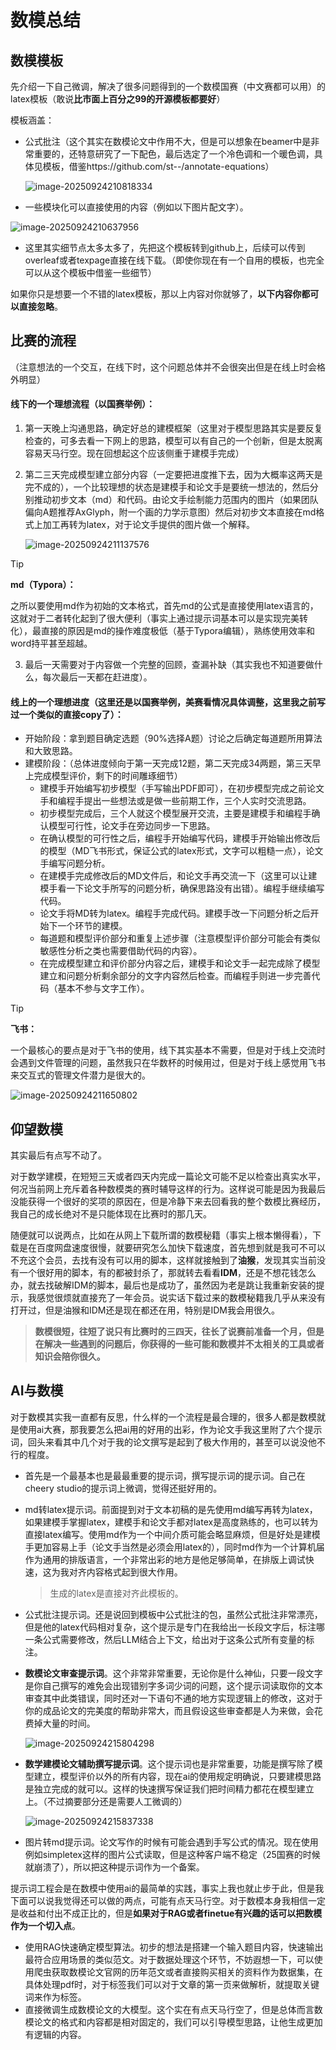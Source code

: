 # 数模总结

## 数模模板

先介绍一下自己微调，解决了很多问题得到的一个数模国赛（中文赛都可以用）的latex模板（敢说**比市面上百分之99的开源模板都要好**）

模板涵盖：

* 公式批注（这个其实在数模论文中作用不大，但是可以想象在beamer中是非常重要的，还特意研究了一下配色，最后选定了一个冷色调和一个暖色调，具体见模板，借鉴https://github.com/st--/annotate-equations）

  ![image-20250924210818334](https://sleepy-dog-1376908035.cos.ap-guangzhou.myqcloud.com/202509242108403.png)

* 一些模块化可以直接使用的内容（例如以下图片配文字）。

![image-20250924210637956](https://sleepy-dog-1376908035.cos.ap-guangzhou.myqcloud.com/202509242106080.png)

* 这里其实细节点太多太多了，先把这个模板转到github上，后续可以传到overleaf或者texpage直接在线下载。（即使你现在有一个自用的模板，也完全可以从这个模板中借鉴一些细节）

如果你只是想要一个不错的latex模板，那以上内容对你就够了，**以下内容你都可以直接忽略**。

## 比赛的流程

（注意想法的一个交互，在线下时，这个问题总体并不会很突出但是在线上时会格外明显）

#### 线下的一个理想流程（以国赛举例）：

1. 第一天晚上沟通思路，确定好总的建模框架（这里对于模型思路其实是要反复检查的，可多去看一下网上的思路，模型可以有自己的一个创新，但是太脱离容易天马行空。现在回想起这个应该侧重于建模手完成）

2. 第二三天完成模型建立部分内容（一定要把进度推下去，因为大概率这两天是完不成的），一个比较理想的状态是建模手和论文手是要统一想法的，然后分别推动初步文本（md）和代码。由论文手绘制能力范围内的图片（如果团队偏向A题推荐AxGlyph，附一个画的力学示意图）然后对初步文本直接在md格式上加工再转为latex，对于论文手提供的图片做一个解释。

   ![image-20250924211137576](https://sleepy-dog-1376908035.cos.ap-guangzhou.myqcloud.com/202509242111668.png)

> [!TIP]
>
> **md（Typora）：**
>
> 之所以要使用md作为初始的文本格式，首先md的公式是直接使用latex语言的，这就对于二者转化起到了很大便利（事实上通过提示词基本可以是实现完美转化），最直接的原因是md的操作难度极低（基于Typora编辑），熟练使用效率和word持平甚至超越。

3. 最后一天需要对于内容做一个完整的回顾，查漏补缺（其实我也不知道要做什么，每次最后一天都在赶进度）。

#### 线上的一个理想进度（这里还是以国赛举例，美赛看情况具体调整，这里我之前写过一个类似的直接copy了）：

* 开始阶段：拿到题目确定选题（90%选择A题）讨论之后确定每道题所用算法和大致思路。
* 建模阶段：（总体进度倾向于第一天完成12题，第二天完成34两题，第三天早上完成模型评价，剩下的时间雕琢细节）
  * 建模手开始编写初步模型（手写输出PDF即可），在初步模型完成之前论文手和编程手提出一些想法或是做一些前期工作，三个人实时交流思路。
  * 初步模型完成后，三个人就这个模型展开交流，主要是建模手和编程手确认模型可行性，论文手在旁边同步一下思路。
  * 在确认模型的可行性之后，编程手开始编写代码，建模手开始输出修改后的模型（MD飞书形式，保证公式的latex形式，文字可以粗糙一点），论文手编写问题分析。
  * 在建模手完成修改后的MD文件后，和论文手再交流一下（这里可以让建模手看一下论文手所写的问题分析，确保思路没有出错）。编程手继续编写代码。
  * 论文手将MD转为latex。编程手完成代码。建模手改一下问题分析之后开始下一个环节的建模。
  * 每道题和模型评价部分和重复上述步骤（注意模型评价部分可能会有类似敏感性分析之类也需要借助代码的内容）。
  * 在完成模型建立和评价部分内容之后，建模手和论文手一起完成除了模型建立和问题分析剩余部分的文字内容然后检查。而编程手则进一步完善代码（基本不参与文字工作）。

> [!TIP]
>
> **飞书：**
>
> 一个最核心的要点是对于飞书的使用，线下其实基本不需要，但是对于线上交流时会遇到文件管理的问题，虽然我只在华数杯的时候用过，但是对于线上感觉用飞书来交互式的管理文件潜力是很大的。

![image-20250924211650802](https://sleepy-dog-1376908035.cos.ap-guangzhou.myqcloud.com/202509242116929.png)

## 仰望数模

其实最后有点写不动了。

对于数学建模，在短短三天或者四天内完成一篇论文可能不足以检查出真实水平，何况当前网上充斥着各种数模类的赛时辅导这样的行为。这样说可能是因为我最后没能获得一个很好的奖项的原因在，但是冷静下来去回看我的整个数模比赛经历，我自己的成长绝对不是只能体现在比赛时的那几天。

随便就可以说两点，比如在从网上下载所谓的数模秘籍（事实上根本懒得看），下载是在百度网盘速度很慢，就要研究怎么加快下载速度，首先想到就是我可不可以不充这个会员，去找有没有可以用的脚本，这样就接触到了**油猴**，发现其实当前没有一个很好用的脚本，有的都被封杀了，那就转去看看**IDM**，还是不想花钱怎么办，就去找破解IDM的脚本，最后也是成功了，虽然因为老是跳让我重新安装的提示，我感觉很烦就直接充了一年会员。说实话下载过来的数模秘籍我几乎从来没有打开过，但是油猴和IDM还是现在都还在用，特别是IDM我会用很久。

> **数模很短，往短了说只有比赛时的三四天，往长了说赛前准备一个月，但是在解决一些遇到的问题后，你获得的一些可能和数模并不太相关的工具或者知识会陪你很久。**

## AI与数模

对于数模其实我一直都有反思，什么样的一个流程是最合理的，很多人都是数模就是使用ai大赛，那我要怎么把ai用的好用的出彩，作为论文手我这里附了六个提示词，回头来看其中几个对于我的论文撰写是起到了极大作用的，甚至可以说没他不行的程度。

* 首先是一个最基本也是最最重要的提示词，撰写提示词的提示词。自己在cheery studio的提示词上微调，觉得还挺好用的。

* md转latex提示词。前面提到对于文本初稿的是先使用md编写再转为latex，如果建模手掌握latex，建模手和论文手都对latex是高度熟练的，也可以转为直接latex编写。使用md作为一个中间介质可能会略显麻烦，但是好处是建模手更加容易上手（论文手当然是必须会用latex的），同时md作为一个计算机届作为通用的排版语言，一个非常出彩的地方是他足够简单，在排版上调试快速，这为我对齐内容格式起到很大作用。

  > 生成的latex是直接对齐此模板的。

* 公式批注提示词。还是说回到模板中公式批注的包，虽然公式批注非常漂亮，但是他的latex代码相对复杂，这个提示是专门在我给出一长段文字后，标注哪一条公式需要修改，然后LLM结合上下文，给出对于这条公式所有变量的标注。

* **数模论文审查提示词**。这个非常非常重要，无论你是什么神仙，只要一段文字是你自己撰写的难免会出现错别字多词少词的问题，这个提示词读取你的文本审查其中此类错误，同时还对一下语句不通的地方实现逻辑上的修改，这对于你的成品论文的完美度的帮助非常大，而且假设这些审查都是人为来做，会花费掉大量的时间。

  ![image-20250924215804298](https://sleepy-dog-1376908035.cos.ap-guangzhou.myqcloud.com/202509242158502.png)

* **数学建模论文辅助撰写提示词**。这个提示词也是非常重要，功能是撰写除了模型建立，模型评价以外的所有内容，现在ai的使用规定明确说，只要建模思路是独立完成的就可以。这样的快速撰写保证我们把时间精力都花在模型建立上。（不过摘要部分还是需要人工微调的）

  ![image-20250924215837338](https://sleepy-dog-1376908035.cos.ap-guangzhou.myqcloud.com/202509242158540.png)

* 图片转md提示词。论文写作的时候有可能会遇到手写公式的情况。现在使用例如simpletex这样的图片公式读取，但是这种客户端不稳定（25国赛的时候就崩溃了），所以把这种提示词作为一个备案。

提示词工程会是在数模中使用ai的最简单的实践，事实上我也就止步于此，但是我下面可以说我觉得还可以做的两点，可能有点天马行空。对于数模本身我相信一定是收益和付出不成正比的，但是**如果对于RAG或者finetue有兴趣的话可以把数模作为一个切入点**。

* 使用RAG快速确定模型算法。初步的想法是搭建一个输入题目内容，快速输出最符合应用场景的类似范文。对于数据处理这个环节，不妨遐想一下，可以使用爬虫获取数模论文官网的历年范文或者直接购买相关的资料作为数据集，在具体处理pdf时，对于标签我们可以对于文章的第一页来做解析，就提取关键词来作为标签。
* 直接微调生成数模论文的大模型。这个实在有点天马行空了，但是总体而言数模论文的格式和内容都是相对固定的，我们可以引导模型思路，让他生成更加有逻辑的内容。